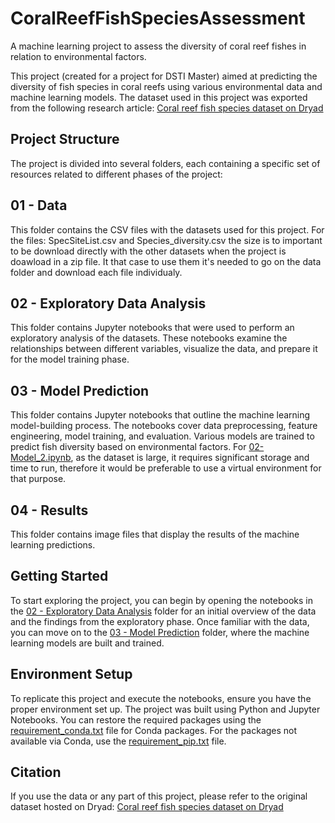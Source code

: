 # CoralReefFishSpeciesAssessment
A machine learning project to assess the diversity of coral reef fishes in relation to environmental factors.

This project (created for a project for DSTI Master) aimed at predicting the diversity of fish species in coral reefs using various environmental data and machine learning models. The dataset used in this project was exported from the following research article:
[Coral reef fish species dataset on Dryad](https://datadryad.org/stash/dataset/doi:10.5061/dryad.xpnvx0kmn)

## Project Structure
The project is divided into several folders, each containing a specific set of resources related to different phases of the project:

## 01 - Data
This folder contains the CSV files with the datasets used for this project. For the files: SpecSiteList.csv and Species_diversity.csv the size is to important to be download directly with the other datasets when the project is doawload in a zip file. It that case to use them it's needed to go on the data folder and download each file individualy.

## 02 - Exploratory Data Analysis
This folder contains Jupyter notebooks that were used to perform an exploratory analysis of the datasets. These notebooks examine the relationships between different variables, visualize the data, and prepare it for the model training phase.

## 03 - Model Prediction
This folder contains Jupyter notebooks that outline the machine learning model-building process. The notebooks cover data preprocessing, feature engineering, model training, and evaluation. Various models are trained to predict fish diversity based on environmental factors. For [02-Model_2.ipynb](/03-Model%20Prediction/02-Model_2.ipynb), as the dataset is large, it requires significant storage and time to run, therefore it would be preferable to use a virtual environment for that purpose. 

## 04 - Results
This folder contains image files that display the results of the machine learning predictions.

## Getting Started
To start exploring the project, you can begin by opening the notebooks in the [02 - Exploratory Data Analysis](./02-Exploratory%20Data%20Analysis/) folder for an initial overview of the data and the findings from the exploratory phase. Once familiar with the data, you can move on to the [03 - Model Prediction](./03-Model%20Prediction/) folder, where the machine learning models are built and trained.


## Environment Setup
To replicate this project and execute the notebooks, ensure you have the proper environment set up. The project was built using Python and Jupyter Notebooks. You can restore the required packages using the [requirement_conda.txt](/requirement_conda.txt) file for Conda packages. For the packages not available via Conda, use the [requirement_pip.txt](/requirement_pip.txt) file.

## Citation
If you use the data or any part of this project, please refer to the original dataset hosted on Dryad:
[Coral reef fish species dataset on Dryad](https://datadryad.org/stash/dataset/doi:10.5061/dryad.xpnvx0kmn)

